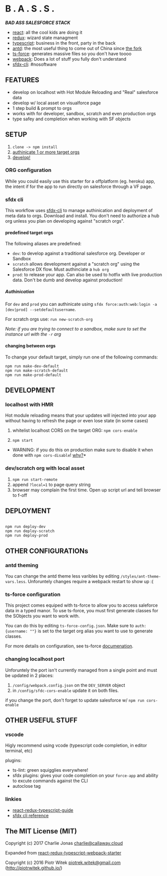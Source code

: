 # B . A . S . S .

***BAD ASS SALESFORCE STACK***

* [react](https://facebook.github.io/react/): all the cool kids are doing it
* [redux](http://redux.js.org/): wizard state managment
* [typescript](https://www.typescriptlang.org/): business in the front, party in the back
* [antd](https://ant.design/docs/react/introduce): the most useful thing to come out of China since [the fork](https://en.wikipedia.org/wiki/Fork)
* [ts-force](https://www.npmjs.com/package/ts-force): generates massive files so you don't have toooo
* [webpack](https://webpack.github.io/): Does a lot of stuff you fully don't understand
* [sfdx-cli](https://developer.salesforce.com/tools/sfdxcli): #nosoftware

## FEATURES

* develop on localhost with Hot Module Reloading and "Real" salesforce data
* develop w/ local asset on visualforce page
* 1 step build & prompt to orgs
* works with for developer, sandbox, scratch and even production orgs
* type safey and completion when working with SF objects

## SETUP

1. `clone -> npm install`
1. [authinicate 1 or more target orgs](#authinication)
1. [develop!](#development)

### ORG configuration

While you could easily use this starter for a offplatform (eg. heroku) app,
the intent if for the app to run directly on salesforce through a VF page.

### sfdx cli

This workflow uses [sfdx-cli](https://developer.salesforce.com/tools/sfdxcli) to manage authinication and deployment of meta data to orgs.  Download and install.  You don't need to authorize a hub org unless you plan on developing against "scratch orgs".

#### predefined target orgs

The following aliases are predefined:

* `dev`: to develop against a traditional salesforce org.  Developer or Sandbox
* `scratch` allows development against a "scratch org" using the Salesforce DX flow.  Must authinciate a `hub org`
* `prod`: to release your app.  Can also be used to hotfix with live production data.  Don't be dumb and develop against production!

##### Authinication

For `dev` and `prod` you can authinicate using `sfdx force:auth:web:login -a [dev|prod] --setdefaultusername`.

For scratch orgs use: `run new-scratch-org`

*Note: if you are trying to connect to a sandbox, make sure to set the instance url with the `-r` arg*

#### changing between orgs

To change your default target, simply run one of the following commands:

```npm
npm run make-dev-default
npm run make-scratch-default
npm run make-prod-default
```

## DEVELOPMENT

### localhost with HMR

Hot module reloading means that your updates will injected into your app without having to refresh the page or even lose state (in some cases)

1. whitelist localhost CORS on the target ORG: `npm cors-enable`

1. `npm start`

* WARNING: if you do this on production make sure to disable it when done with `npm cors-disable`! [why?](https://stackoverflow.com/questions/39042799/cors-localhost-as-allowed-origin-in-production)*

### dev/scratch org with local asset

1. `npm run start-remote`
1. append `?local=1` to page query string
1. browser may complain the first time.  Open up script url and tell browser to f-off

## DEPLOYMENT

```npm

npm run deploy-dev
npm run deploy-scratch
npm run deploy-prod

```

## OTHER CONFIGURATIONs

### antd theming

You can change the antd theme less varibles by editing `/styles/ant-theme-vars.less`.  Unforuntely changes require a webpack restart to show up :(

### ts-force configuration

This project comes equiped with ts-force to allow you to access saleforce data in a typed manor.  To use ts-force, you must first generate classes for the SObjects you want to work with.

You can do this by editing `ts-force-config.json`.  Make sure to `auth: {username: ""}` is set to the target org alias you want to use to generate classes.

For more details on configuration, see ts-force [documenation](https://github.com/ChuckJonas/ts-force).


### changing localhost port

Unforuntely the port isn't currently managed from a single point and must be updated in 2 places:

1. `/config/webpack.config.json` on the `DEV_SERVER` object
1. in `/config/sfdc-cors-enable` update it on both files.

if you change the port, don't forget to update salesforce w/ `npm run cors-enable`

## OTHER USEFUL STUFF

### vscode

Higly recommend using vcode (typescript code completion, in editor terminal, etc)

plugins:

* ts-lint: green squigglies everywhere!
* sfdx plugins: gives your code completion on your `force-app` and ability to excute commands against the CLI
* autoclose tag

### linkies

* [react-redux-typescript-guide](https://github.com/piotrwitek/react-redux-typescript-guide)
* [sfdx cli reference](https://developer.salesforce.com/docs/atlas.en-us.sfdx_cli_reference.meta/sfdx_cli_reference/cli_reference.htm)

## The MIT License (MIT)

Copyright (c) 2017 Charlie Jonas <charlie@callaway.cloud>

Expanded from [react-redux-typescript-webpack-starter](https://raw.githubusercontent.com/piotrwitek/react-redux-typescript-webpack-starter)

Copyright (c) 2016 Piotr Witek <piotrek.witek@gmail.com> (http://piotrwitek.github.io/)
